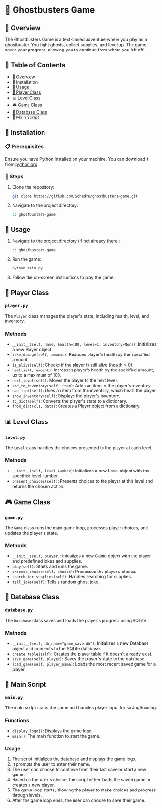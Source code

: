 # 👻 Ghostbusters Game

## 📜 Overview

The Ghostbusters Game is a text-based adventure where you play as a ghostbuster. You fight ghosts, collect supplies, and level up. The game saves your progress, allowing you to continue from where you left off.

## 📑 Table of Contents

- [📜 Overview](#overview)
- [🔧 Installation](#installation)
- [🚀 Usage](#usage)
- [🧍 Player Class](#player-class)
- [📊 Level Class](#level-class)
- [🎮 Game Class](#game-class)
- [💾 Database Class](#database-class)
- [📝 Main Script](#main-script)

## 🔧 Installation

### 📋 Prerequisites

Ensure you have Python installed on your machine. You can download it from [python.org](https://www.python.org/downloads/).

### 📝 Steps

1. Clone the repository:

    ```sh
    git clone https://github.com/Schadre/ghostbusters-game.git
    ```

2. Navigate to the project directory:

    ```sh
    cd ghostbusters-game
    ```

## 🚀 Usage

1. Navigate to the project directory (if not already there):

    ```sh
    cd ghostbusters-game
    ```

2. Run the game:

    ```sh
    python main.py
    ```

3. Follow the on-screen instructions to play the game.

## 🧍 Player Class

### `player.py`

The `Player` class manages the player's state, including health, level, and inventory.

### Methods

- `__init__(self, name, health=100, level=1, inventory=None)`: Initializes a new Player object.
- `take_damage(self, amount)`: Reduces player's health by the specified amount.
- `is_alive(self)`: Checks if the player is still alive (health > 0).
- `heal(self, amount)`: Increases player's health by the specified amount, up to a maximum of 100.
- `next_level(self)`: Moves the player to the next level.
- `add_to_inventory(self, item)`: Adds an item to the player's inventory.
- `use_item(self)`: Uses an item from the inventory, which heals the player.
- `show_inventory(self)`: Displays the player's inventory.
- `to_dict(self)`: Converts the player's state to a dictionary.
- `from_dict(cls, data)`: Creates a Player object from a dictionary.

## 📊 Level Class

### `level.py`

The `Level` class handles the choices presented to the player at each level.

### Methods

- `__init__(self, level_number)`: Initializes a new Level object with the specified level number.
- `present_choices(self)`: Presents choices to the player at this level and returns the chosen action.

## 🎮 Game Class

### `game.py`

The `Game` class runs the main game loop, processes player choices, and updates the player's state.

### Methods

- `__init__(self, player)`: Initializes a new Game object with the player and predefined jokes and supplies.
- `play(self)`: Starts and runs the game.
- `process_choice(self, choice)`: Processes the player's choice.
- `search_for_supplies(self)`: Handles searching for supplies.
- `tell_joke(self)`: Tells a random ghost joke.

## 💾 Database Class

### `database.py`

The `Database` class saves and loads the player's progress using SQLite.

### Methods

- `__init__(self, db_name="game_save.db")`: Initializes a new Database object and connects to the SQLite database.
- `create_table(self)`: Creates the player table if it doesn't already exist.
- `save_game(self, player)`: Saves the player's state to the database.
- `load_game(self, player_name)`: Loads the most recent saved game for a player.

## 📝 Main Script

### `main.py`

The main script starts the game and handles player input for saving/loading.

### Functions

- `display_logo()`: Displays the game logo.
- `main()`: The main function to start the game.

### Usage

1. The script initializes the database and displays the game logo.
2. It prompts the user to enter their name.
3. The user can choose to continue from their last save or start a new game.
4. Based on the user's choice, the script either loads the saved game or creates a new player.
5. The game loop starts, allowing the player to make choices and progress through levels.
6. After the game loop ends, the user can choose to save their game.